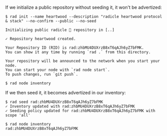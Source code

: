 If we initialize a public repository without seeding it, it won't be advertized:
```
$ rad init --name heartwood --description "radicle heartwood protocol & stack" --no-confirm --public --no-seed

Initializing public radicle 👾 repository in [..]

✓ Repository heartwood created.

Your Repository ID (RID) is rad:zhbMU4DUXrzB8xT6qAJh6yZ7bFMK.
You can show it any time by running `rad .` from this directory.

Your repository will be announced to the network when you start your node.
You can start your node with `rad node start`.
To push changes, run `git push`.
```
```
$ rad node inventory
```

If we then seed it, it becomes advertized in our inventory:
```
$ rad seed rad:zhbMU4DUXrzB8xT6qAJh6yZ7bFMK
✓ Inventory updated with rad:zhbMU4DUXrzB8xT6qAJh6yZ7bFMK
✓ Seeding policy updated for rad:zhbMU4DUXrzB8xT6qAJh6yZ7bFMK with scope 'all'
```
```
$ rad node inventory
rad:zhbMU4DUXrzB8xT6qAJh6yZ7bFMK
```
